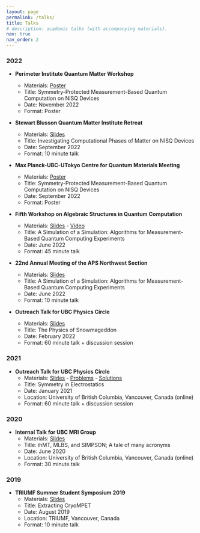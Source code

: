 ```yaml
---
layout: page
permalink: /talks/
title: Talks
# description: academic talks (with accompanying materials).
nav: true
nav_order: 2
---
```


### 2022
- **Perimeter Institute Quantum Matter Workshop**
    - Materials: [Poster](/assets/pdf/talks/2022-sptmbqcnisq-mpubcutokyo.pdf)
    - Title: Symmetry-Protected Measurement-Based Quantum Computation on NISQ Devices
    - Date: November 2022
    - Format: Poster

- **Stewart Blusson Quantum Matter Institute Retreat**
    - Materials: [Slides](/assets/pdf/talks/2022-cptnisq-qmiretreat.pdf)
    - Title: Investigating Computational Phases of Matter on NISQ Devices
    - Date: September 2022
    - Format: 10 minute talk

- **Max Planck-UBC-UTokyo Centre for Quantum Materials Meeting**
    - Materials: [Poster](/assets/pdf/talks/2022-sptmbqcnisq-mpubcutokyo.pdf)
    - Title: Symmetry-Protected Measurement-Based Quantum Computation on NISQ Devices
    - Date: September 2022
    - Format: Poster

- **Fifth Workshop on Algebraic Structures in Quantum Computation**
    - Materials: [Slides](/assets/pdf/talks/2022-a-simulation-of-a-simulation-asqc.pdf) - [Video](https://www.youtube.com/watch?v=PrwXFuhGmW4)
    - Title: A Simulation of a Simulation: Algorithms for Measurement-Based Quantum Computing Experiments
    - Date: June 2022
    - Format: 45 minute talk

- **22nd Annual Meeting of the APS Northwest Section**
    - Materials: [Slides](/assets/pdf/talks/2022-a-simulation-of-a-simulation-apsnws.pdf)
    - Title: A Simulation of a Simulation: Algorithms for Measurement-Based Quantum Computing Experiments
    - Date: June 2022
    - Format: 10 minute talk    

- **Outreach Talk for UBC Physics Circle**
    - Materials: [Slides](/assets/pdf/talks/2022-physics-of-snowmageddon.pdf)
    - Title: The Physics of Snowmageddon
    - Date: February 2022
    - Format: 60 minute talk + discussion session

### 2021
- **Outreach Talk for UBC Physics Circle**
    - Materials: [Slides](/assets/pdf/talks/2021-symmetry-in-electrostatics.pdf) - [Problems](/assets/pdf/talks/2021-symmetry-in-electrostatics-problems.pdf) - [Solutions](/assets/pdf/talks/2021-symmetry-in-electrostatics-solutions.pdf)
    - Title: Symmetry in Electrostatics
    - Date: January 2021
    - Location: University of British Columbia, Vancouver, Canada (online)
    - Format: 60 minute talk + discussion session

### 2020
- **Internal Talk for UBC MRI Group**
    - Materials: [Slides](/assets/pdf/talks/2020-ihmt-mlbs-simpson.pdf)
    - Title: ihMT, MLBS, and SIMPSON; A tale of many acronyms
    - Date: June 2020
    - Location: University of British Columbia, Vancouver, Canada (online)
    - Format: 30 minute talk

### 2019

- **TRIUMF Summer Student Symposium 2019**
    - Materials: [Slides](/assets/pdf/talks/2019-extractingcryompet.pdf)
    - Title: Extracting CryoMPET
    - Date: August 2019
    - Location: TRIUMF, Vancouver, Canada
    - Format: 10 minute talk

